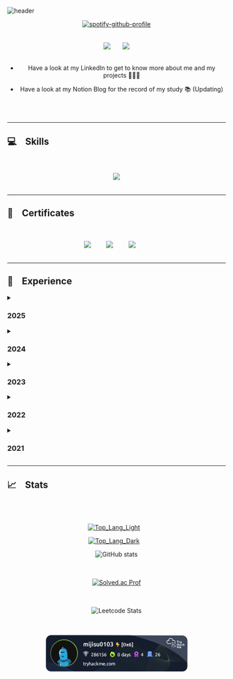 ![header](https://capsule-render.vercel.app/api?type=Waving&text=Welcome%20to%20Jisu's%20GitHub%20🙌🏻\&c&&color=gradient&&fontSize=60&animation=twinkling&height=250&reversal=true&fontAlignY=40)

<body >

<div align="center">

[![spotify-github-profile](https://spotify-github-profile.kittinanx.com/api/view?uid=mxz3mdyod6qrp36c2twau4crh&cover_image=true&theme=novatorem&show_offline=false&background_color=121212&interchange=false&bar_color=0061ff&bar_color_cover=true)](https://open.spotify.com/user/mxz3mdyod6qrp36c2twau4crh?si=7cca00013c6a42ac)<br><br><br>
  <a href="https://www.linkedin.com/in/mijisu0103" target="_blank"><img src="https://custom-icon-badges.demolab.com/badge/LinkedIn-0A66C2?logo=linkedin-white&logoColor=fff"/></a>&nbsp;&nbsp;&nbsp;&nbsp;&nbsp;&nbsp;
  <a href="https://mjsarchive.notion.site/Tech-log-11c5e786f1f180f88f82e54ea85dd847" target="_blank"><img src="https://img.shields.io/badge/Notion-000?&logo=notion&logoColor=fff"/></a>
  <br><br>

* Have a look at my LinkedIn to get to know more about me and my projects 👩🏻‍💻
* Have a look at my Notion Blog for the record of my study 📚 (Updating)

  <br><br>
</div>

---
## 💻 &nbsp;&nbsp; Skills 
<p align="center">
  <br><br>
    <img src="https://skillicons.dev/icons?i=aws,linux,docker,kubernetes,jenkins,ansible,terraform,prometheus,grafana,mysql,py,sklearn,pytorch,tensorflow,java,kotlin,spring,supabase,cs,unity,cpp,unreal,lua,robloxstudio,html,css,tailwind,js,ts,nextjs,threejs,react&theme=light&perline=8" />
  <br><br>
</p>

---
## 🪪 &nbsp;&nbsp; Certificates
<p align="center">
<br><br>
  <img src="https://miro.medium.com/v2/resize:fit:600/1*415D-ou6S2-FfkULw-b5YA.png" width="150" />&nbsp;&nbsp;&nbsp;&nbsp;&nbsp;&nbsp;&nbsp;&nbsp;
  <img src="https://images.credly.com/images/8b8ed108-e77d-4396-ac59-2504583b9d54/cka_from_cncfsite__281_29.png" width="150" />&nbsp;&nbsp;&nbsp;&nbsp;&nbsp;&nbsp;&nbsp;&nbsp;
  <img src="https://images.credly.com/images/4136ced8-75d5-4afb-8677-40b6236e2672/azure-ai-fundamentals-600x600.png" width="150" />&nbsp;&nbsp;&nbsp;&nbsp;&nbsp;&nbsp;&nbsp;&nbsp;  
  <br><br>
</p>

---
## 📂 &nbsp;&nbsp; Experience
<details>
<summary><h3>2025</h3></summary>

**March 2025 - April 2025**      
[QMML Website](https://github.com/Queen-Mary-Machine-Learning-Society/website)
<br>

**February 2025 - March 2025**      
[Startup Profitability Prediction](https://github.com/mijisu0103/Startup-Profitability-Prediction) [Grade: Distinction]
<br>

**February 2025 - March 2025**      
[Data Driven Decision Making Risk Analysis](https://github.com/mijisu0103/Data-Driven-Decision-Making-Risk-Analysis) [Grade: Distinction]
<br>

**January 2025 - April 2025**      
[Point Me](https://www.figma.com/proto/ZZBmQR8065FhLcF9sXw3ky/Minji-s-Assistive-App-Design?node-id=368-7134&t=Z6cUgyHvp68Vdes9-1&starting-point-node-id=368%3A7265)
<br>

**November 2024 - September 2025**      
[Project](https://github.com/mijisu0103/Project)
<br>

**October 2024 - March 2025**      
[qTech & qNomics Interdisciplinary Project](https://github.com/mijisu0103/qTech-qNomics)
<br>

**October 2024 - March 2025**      
[Queen Mary Machine Learning Society](https://github.com/mijisu0103/QMUL-ML-Soc)
<br>

</details>

<details>
<summary><h3>2024</h3></summary>

**November 2024 - September 2025**      
[Project](https://github.com/mijisu0103/Project)
<br>

**November 2024 - November 2024**   
[Covid Dashboard Project](https://github.com/mijisu0103/Covid-Dashboard-Project) [Grade: Distinction]
<br>  

**October 2024 - November 2024**        
[Database Systems Project for Library Systems](https://github.com/mijisu0103/DB-for-Library-Systems) [Grade: Distinction]   
<br>
**October 2024 - March 2025**      
[qTech & qNomics Interdisciplinary Project](https://github.com/mijisu0103/qTech-qNomics)
<br>

**October 2024 - March 2025**      
[Queen Mary Machine Learning Society](https://github.com/mijisu0103/QMUL-ML-Soc)
<br>

**August 2024 - August 2024**    
[Footprints Plan]() [Won 2nd place]   
<br>
**July 2024 - August 2024**         
[The first SK AI Data Academy](https://github.com/mijisu0103/SK-AI-Data-Academy)
<br>

</details>

<details>
<summary><h3>2023</h3></summary>

**October 2023 - December 2023**      
[Space Bound](https://www.youtube.com/watch?v=GqBPYT0WWIg) [Grade: Distinction]  
<br>
**March 2023 - September 2023** <br>
[Self-taught Lua, C++ & Unreal Engine 5](https://github.com/mijisu0103/Game-Programming)  
[C++ Study for Game Programming](https://github.com/mijisu0103/CPP)
<br> 

</details>

<details>
<summary><h3>2022</h3></summary>

**July 2022 - November 2022**      
[Project MJS Archive]()   
<br>
**January 2022 - March 2022** <br> 
[Self-taught Python](https://github.com/mijisu0103/Python)   
<br> 

</details>

<details>
<summary><h3>2021</h3></summary>

**March 2021 - August 2021**      
[Self-taught C# & Unity Game Development](https://github.com/mijisu0103/Game-Programming)   
<br> 

</details>

---
## 📈 &nbsp;&nbsp; Stats 
 <div  align="center">

<br><br><br><span>[![Top_Lang_Light](https://github-readme-stats.vercel.app/api/top-langs/?username=mijisu0103&hide=ipynb&layout=compact&theme=shadow_red#gh-light-mode-only)](https://github.com/mijisu0103#gh-light-mode-only)&nbsp;&nbsp;&nbsp;

[![Top_Lang_Dark](https://github-readme-stats.vercel.app/api/top-langs/?username=mijisu0103&layout=compact&theme=graywhite#gh-dark-mode-only)](https://github.com/mijisu0103#gh-dark-mode-only)&nbsp;&nbsp;&nbsp;

<span>![GitHub stats](https://github-readme-stats.vercel.app/api?username=mijisu0103&show_icons=true&theme=graywhite)<br><br><br>

<span>[![Solved.ac Prof](http://mazassumnida.wtf/api/v2/generate_badge?boj=crazy_sus01)](https://solved.ac/profile/crazy_sus01)</span><br><br><br>

<span>![Leetcode Stats](https://leetcard.jacoblin.cool/mijisu0103?font=Mulish)</span><br><br><br>

<span>![TryHackMe Badges](https://raw.githubusercontent.com/mijisu0103/mijisu0103/badges/badges/tryhackme_badge.png)</span><br><br><br>


 </div>
</div>

